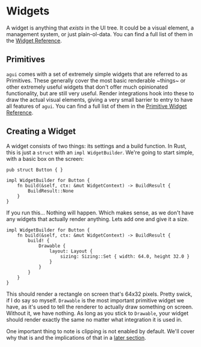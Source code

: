 # Widgets

A widget is anything that *exists* in the UI tree. It could be a visual element, a management system, or just plain-ol-data. You can find a full list of them in the [Widget Reference](../widgets/widgets.html).

## Primitives

`agui` comes with a set of extremely simple widgets that are referred to as Primitives. These generally cover the most basic renderable ~things~ or other extremely useful widgets that don't offer much opinionated functionality, but are still very useful. Render integrations hook into these to draw the actual visual elements, giving a very small barrier to entry to have all features of `agui`. You can find a full list of them in the [Primitive Widget Reference](../widgets/primitives.html).

## Creating a Widget

A widget consists of two things: its settings and a build function. In Rust, this is just a `struct` with an `impl WidgetBuilder`. We're going to start simple, with a basic box on the screen:

```rust,noplaypen
pub struct Button { }

impl WidgetBuilder for Button {
    fn build(&self, ctx: &mut WidgetContext) -> BuildResult {
        BuildResult::None
    }
}
```

If you run this... Nothing will happen. Which makes sense, as we don't have any widgets that actually render anything. Lets add one and give it a size.

```rust,noplaypen
impl WidgetBuilder for Button {
    fn build(&self, ctx: &mut WidgetContext) -> BuildResult {
        build! {
            Drawable {
                layout: Layout {
                    sizing: Sizing::Set { width: 64.0, height 32.0 }
                }
            }
        }
    }
}
```

This should render a rectangle on screen that's 64x32 pixels. Pretty swick, if I do say so myself. `Drawable` is the most important primitive widget we have, as it's used to tell the renderer to actually draw something on screen. Without it, we have nothing. As long as you stick to `Drawable`, your widget should render exactly the same no matter what integration it is used in.

One important thing to note is clipping is not enabled by default. We'll cover why that is and the implications of that in a [later section](./clipping.md).